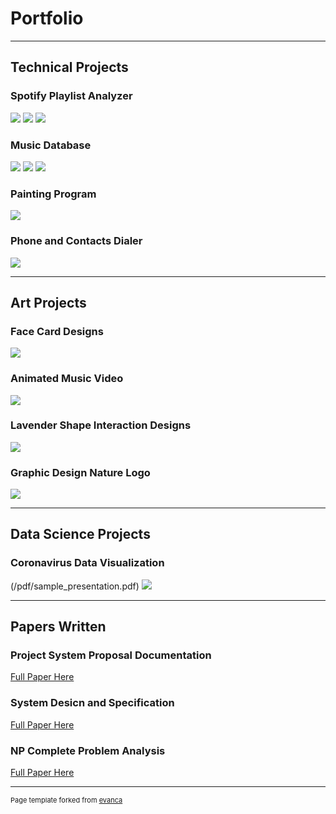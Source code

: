 # Portfolio

---

## Technical Projects

### Spotify Playlist Analyzer
<img src="images/spot01.png?raw=true"/>
<img src="images/spot02.png?raw=true"/>
<img src="images/spot03.png?raw=true"/>

### Music Database
<img src="images/db01.png?raw=true"/>
<img src="images/db02.png?raw=true"/>
<img src="images/db03.png?raw=true"/>

### Painting Program
<img src="images/dummy_thumbnail.jpg?raw=true"/>

### Phone and Contacts Dialer
<img src="images/dummy_thumbnail.jpg?raw=true"/>


---


## Art Projects

### Face Card Designs
<img src="images/CardArt.jpg?raw=true"/>

### Animated Music Video
<img src="images/dummy_thumbnail.jpg?raw=true"/>

### Lavender Shape Interaction Designs
<img src="images/LavenderArt.png?raw=true"/>

### Graphic Design Nature Logo
<img src="images/magicVineDrawing.jpg?raw=true"/>


---


## Data Science Projects

### Coronavirus Data Visualization 
(/pdf/sample_presentation.pdf)
<img src="images/magicVineDrawing.jpg?raw=true"/>


---


## Papers Written

### Project System Proposal Documentation
[Full Paper Here](/pdf/SystemProposal.pdf)


### System Desicn and Specification
[Full Paper Here](/pdf/SystemDesign.pdf)


### NP Complete Problem Analysis
[Full Paper Here](/pdf/NPProblemPaper.pdf)


---

<p style="font-size:11px">Page template forked from <a href="https://github.com/evanca/quick-portfolio">evanca</a></p>
<!-- Remove above link if you don't want to attibute -->

